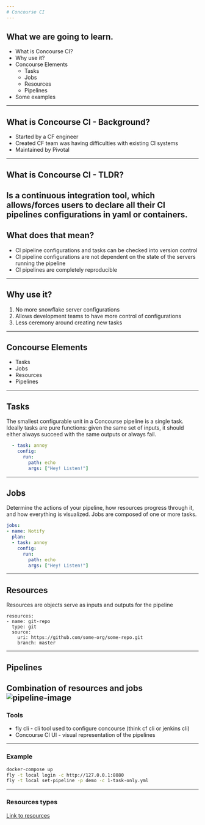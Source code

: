 ```yaml
---
# Concourse CI
---
```

## What we are going to learn.
- What is Concourse CI?
- Why use it?
- Concourse Elements
    - Tasks
    - Jobs
    - Resources
    - Pipelines
- Some examples
---
## What is Concourse CI - Background?
- Started by a CF engineer
- Created CF team was having difficulties with existing CI systems
- Maintained by Pivotal
---
## What is Concourse CI - TLDR?
Is a continuous integration tool, which allows/forces users to declare all their CI pipelines configurations in yaml or containers. 
---
## What does that mean?
- CI pipeline configurations and tasks can be checked into version control
- CI pipeline configurations are not dependent on the state of the servers running the pipeline
- CI pipelines are completely reproducible
---
## Why use it?
1. No more snowflake server configurations  
2. Allows development teams to have more control of configurations  
3. Less ceremony around creating new tasks  
---
## Concourse Elements
- Tasks
- Jobs
- Resources
- Pipelines
---
## Tasks
The smallest configurable unit in a Concourse pipeline is a single task.
Ideally tasks are pure functions: given the same set of inputs, it should either always succeed with the same outputs or always fail.
```yml
  - task: annoy
    config:
      run:
        path: echo
        args: ["Hey! Listen!"]
```
---
## Jobs
Determine the actions of your pipeline, how resources progress through it, and how everything is visualized. 
Jobs are composed of one or more tasks.
```yml
jobs:
- name: Notify
  plan:
  - task: annoy
    config:
      run:
        path: echo
        args: ["Hey! Listen!"]
```
---
## Resources
Resources are objects serve as inputs and outputs for the pipeline
```
resources:
- name: git-repo
  type: git
  source:
    uri: https://github.com/some-org/some-repo.git
    branch: master
```
---
## Pipelines
Combination of resources and jobs
![pipeline-image](https://concourse.ci/pipes.svg)
---
### Tools 
- fly cli - cli tool used to configure concourse (think cf cli or jenkins cli)
- Concourse CI UI - visual representation of the pipelines
---
### Example
```bash
docker-compose up
fly -t local login -c http://127.0.0.1:8080
fly -t local set-pipeline -p demo -c 1-task-only.yml
```
---
### Resources types
[Link to resources](https://concourse.ci/resource-types.html)
